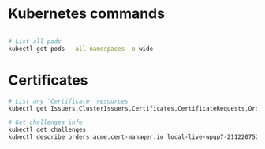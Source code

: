 # Kubernetes commands

```bash

# List all pods 
kubectl get pods --all-namespaces -o wide

```

# Certificates
```bash
# List any 'Certificate' resources  
kubectl get Issuers,ClusterIssuers,Certificates,CertificateRequests,Orders,Challenges --all-namespaces

# Get challenges info
kubectl get challenges
kubectl describe orders.acme.cert-manager.io local-live-wpqp7-2112207529
```

